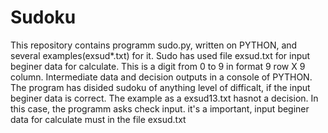 # Sudoku
This repository contains programm sudo.py, writtеn on PYTHON, and several examples(exsud*.txt) for it.
Sudo has used file exsud.txt for input beginer data for calculate.
This is a digit from 0 to 9 in format 9 row X 9 column. 
Intermediate data and decision outputs in a console of PYTHON. 
The program has disided sudoku of anything level of difficalt, 
if the input beginer data is correct. The example as a exsud13.txt hasnot a decision.
In this case, the programm asks check input. it's a important, 
input beginer data for calculate must in the file exsud.txt
